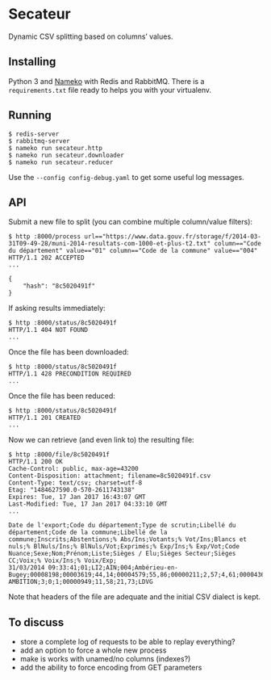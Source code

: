 # Secateur

Dynamic CSV splitting based on columns’ values.


## Installing

Python 3 and [Nameko](http://nameko.readthedocs.io/) with Redis and RabbitMQ.
There is a `requirements.txt` file ready to helps you with your virtualenv.


## Running

```shell
$ redis-server
$ rabbitmq-server
$ nameko run secateur.http
$ nameko run secateur.downloader
$ nameko run secateur.reducer
```

Use the `--config config-debug.yaml` to get some useful log messages.


## API

Submit a new file to split (you can combine multiple column/value filters):

```shell
$ http :8000/process url=="https://www.data.gouv.fr/storage/f/2014-03-31T09-49-28/muni-2014-resultats-com-1000-et-plus-t2.txt" column=="Code du département" value=="01" column=="Code de la commune" value=="004"
HTTP/1.1 202 ACCEPTED
...

{
    "hash": "8c5020491f"
}
```

If asking results immediately:

```shell
$ http :8000/status/8c5020491f
HTTP/1.1 404 NOT FOUND
...
```

Once the file has been downloaded:

```shell
$ http :8000/status/8c5020491f
HTTP/1.1 428 PRECONDITION REQUIRED
...
```

Once the file has been reduced:

```shell
$ http :8000/status/8c5020491f
HTTP/1.1 201 CREATED
...
```

Now we can retrieve (and even link to) the resulting file:

```shell
$ http :8000/file/8c5020491f
HTTP/1.1 200 OK
Cache-Control: public, max-age=43200
Content-Disposition: attachment; filename=8c5020491f.csv
Content-Type: text/csv; charset=utf-8
Etag: "1484627590.0-570-2611743138"
Expires: Tue, 17 Jan 2017 16:43:07 GMT
Last-Modified: Tue, 17 Jan 2017 04:33:10 GMT
...

Date de l'export;Code du département;Type de scrutin;Libellé du département;Code de la commune;Libellé de la commune;Inscrits;Abstentions;% Abs/Ins;Votants;% Vot/Ins;Blancs et nuls;% BlNuls/Ins;% BlNuls/Vot;Exprimés;% Exp/Ins;% Exp/Vot;Code Nuance;Sexe;Nom;Prénom;Liste;Sièges / Elu;Sièges Secteur;Sièges CC;Voix;% Voix/Ins;% Voix/Exp;
31/03/2014 09:33:41;01;LI2;AIN;004;Ambérieu-en-Bugey;00008198;00003619;44,14;00004579;55,86;00000211;2,57;4,61;00004368;53,28;95,39;LDVG;F;EXPOSITO;Josiane;AMBERIEU AMBITION;3;0;1;00000949;11,58;21,73;LDVG
```

Note that headers of the file are adequate and the initial CSV dialect
is kept.


## To discuss

* store a complete log of requests to be able to replay everything?
* add an option to force a whole new process
* make is works with unamed/no columns (indexes?)
* add the ability to force encoding from GET parameters
